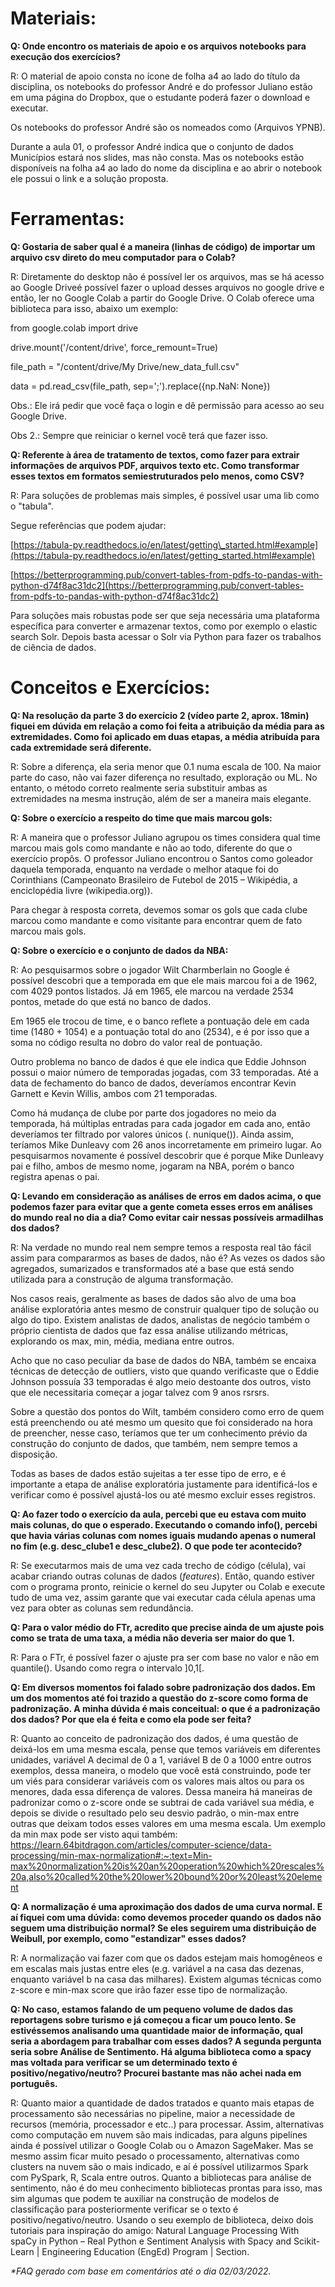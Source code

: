 # **Materiais:**

**Q: Onde encontro os materiais de apoio e os arquivos notebooks para execução dos exercícios?**

R: O material de apoio consta no ícone de folha a4 ao lado do título da disciplina, os notebooks do professor André e do professor Juliano estão em uma página do Dropbox, que o estudante poderá fazer o download e executar.

Os notebooks do professor André são os nomeados como (Arquivos YPNB).

Durante a aula 01, o professor André indica que o conjunto de dados Municípios estará nos slides, mas não consta. Mas os notebooks estão disponíveis na folha a4 ao lado do nome da disciplina e ao abrir o notebook ele possui o link e a solução proposta.

# **Ferramentas:**

**Q: Gostaria de saber qual é a maneira (linhas de código) de importar um arquivo csv direto do meu computador para o Colab?**

R: Diretamente do desktop não é possível ler os arquivos, mas se há acesso ao Google Driveé possível fazer o upload desses arquivos no google drive e então, ler no Google Colab a partir do Google Drive. O Colab oferece uma biblioteca para isso, abaixo um exemplo:

from google.colab import drive

drive.mount(&#39;/content/drive&#39;, force\_remount=True)

file\_path = &quot;/content/drive/My Drive/new\_data\_full.csv&quot;

data = pd.read\_csv(file\_path, sep=&#39;;&#39;).replace({np.NaN: None})

Obs.: Ele irá pedir que você faça o login e dê permissão para acesso ao seu Google Drive.

Obs 2.: Sempre que reiniciar o kernel você terá que fazer isso.

**Q: Referente à área de tratamento de textos, como fazer para extrair informações de arquivos PDF, arquivos texto etc. Como transformar esses textos em formatos semiestruturados pelo menos, como CSV?**

R: Para soluções de problemas mais simples, é possível usar uma lib como o &quot;tabula&quot;.

Segue referências que podem ajudar:

[https://tabula-py.readthedocs.io/en/latest/getting\_started.html#example](https://tabula-py.readthedocs.io/en/latest/getting_started.html#example)

[https://betterprogramming.pub/convert-tables-from-pdfs-to-pandas-with-python-d74f8ac31dc2](https://betterprogramming.pub/convert-tables-from-pdfs-to-pandas-with-python-d74f8ac31dc2)

Para soluções mais robustas pode ser que seja necessária uma plataforma específica para converter e armazenar textos, como por exemplo o elastic search Solr. Depois basta acessar o Solr via Python para fazer os trabalhos de ciência de dados.

# **Conceitos e Exercícios:**

**Q: Na resolução da parte 3 do exercício 2 (vídeo parte 2, aprox. 18min) fiquei em dúvida em relação a como foi feita a atribuição da média para as extremidades. Como foi aplicado em duas etapas, a média atribuída para cada extremidade será diferente.**

R: Sobre a diferença, ela seria menor que 0.1 numa escala de 100. Na maior parte do caso, não vai fazer diferença no resultado, exploração ou ML. No entanto, o método correto realmente seria substituir ambas as extremidades na mesma instrução, além de ser a maneira mais elegante.

**Q: Sobre o exercício a respeito do time que mais marcou gols:**

R: A maneira que o professor Juliano agrupou os times considera qual time marcou mais gols como mandante e não ao todo, diferente do que o exercício propôs. O professor Juliano encontrou o Santos como goleador daquela temporada, enquanto na verdade o melhor ataque foi do Corinthians (Campeonato Brasileiro de Futebol de 2015 – Wikipédia, a enciclopédia livre (wikipedia.org)).

Para chegar à resposta correta, devemos somar os gols que cada clube marcou como mandante e como visitante para encontrar quem de fato marcou mais gols.

**Q: Sobre o exercício e o conjunto de dados da NBA:**

R: Ao pesquisarmos sobre o jogador Wilt Charmberlain no Google é possível descobri que a temporada em que ele mais marcou foi a de 1962, com 4029 pontos listados. Já em 1965, ele marcou na verdade 2534 pontos, metade do que está no banco de dados.

Em 1965 ele trocou de time, e o banco reflete a pontuação dele em cada time (1480 + 1054) e a pontuação total do ano (2534), e é por isso que a soma no código resulta no dobro do valor real de pontuação.

Outro problema no banco de dados é que ele indica que Eddie Johnson possui o maior número de temporadas jogadas, com 33 temporadas. Até a data de fechamento do banco de dados, deveríamos encontrar Kevin Garnett e Kevin Willis, ambos com 21 temporadas.

Como há mudança de clube por parte dos jogadores no meio da temporada, há múltiplas entradas para cada jogador em cada ano, então deveríamos ter filtrado por valores únicos (. nunique()). Ainda assim, teríamos Mike Dunleavy com 26 anos incorretamente em primeiro lugar. Ao pesquisarmos novamente é possível descobrir que é porque Mike Dunleavy pai e filho, ambos de mesmo nome, jogaram na NBA, porém o banco registra apenas o pai.

**Q: Levando em consideração as análises de erros em dados acima, o que podemos fazer para evitar que a gente cometa esses erros em análises do mundo real no dia a dia? Como evitar cair nessas possíveis armadilhas dos dados?**

R: Na verdade no mundo real nem sempre temos a resposta real tão fácil assim para compararmos as bases de dados, não é? As vezes os dados são agregados, sumarizados e transformados até a base que está sendo utilizada para a construção de alguma transformação.

Nos casos reais, geralmente as bases de dados são alvo de uma boa análise exploratória antes mesmo de construir qualquer tipo de solução ou algo do tipo. Existem analistas de dados, analistas de negócio também o próprio cientista de dados que faz essa análise utilizando métricas, explorando os max, min, média, mediana entre outros.

Acho que no caso peculiar da base de dados do NBA, também se encaixa técnicas de detecção de outliers, visto que quando verificaste que o Eddie Johnson possuía 33 temporadas é algo meio destoante dos outros, visto que ele necessitaria começar a jogar talvez com 9 anos rsrsrs.

Sobre a questão dos pontos do Wilt, também considero como erro de quem está preenchendo ou até mesmo um quesito que foi considerado na hora de preencher, nesse caso, teríamos que ter um conhecimento prévio da construção do conjunto de dados, que também, nem sempre temos a disposição.

Todas as bases de dados estão sujeitas a ter esse tipo de erro, e é importante a etapa de análise exploratória justamente para identificá-los e verificar como é possível ajustá-los ou até mesmo excluir esses registros.

**Q: Ao fazer todo o exercício da aula, percebi que eu estava com muito mais colunas, do que o esperado. Executando o comando info(), percebi que havia várias colunas com nomes iguais mudando apenas o numeral no fim (e.g. desc\_clube1 e desc\_clube2). O que pode ter acontecido?**

R: Se executarmos mais de uma vez cada trecho de código (célula), vai acabar criando outras colunas de dados (_features_). Então, quando estiver com o programa pronto, reinicie o kernel do seu Jupyter ou Colab e execute tudo de uma vez, assim garante que vai executar cada célula apenas uma vez para obter as colunas sem redundância.

**Q: Para o valor médio do FTr, acredito que precise ainda de um ajuste pois como se trata de uma taxa, a média não deveria ser maior do que 1.**

R: Para o FTr, é possível fazer o ajuste pra ser com base no valor e não em quantile(). Usando como regra o intervalo ]0,1[.

**Q: Em diversos momentos foi falado sobre padronização dos dados. Em um dos momentos até foi trazido a questão do z-score como forma de padronização. A minha dúvida é mais conceitual: o que é a padronização dos dados? Por que ela é feita e como ela pode ser feita?**

R: Quanto ao conceito de padronização dos dados, é uma questão de deixá-los em uma mesma escala, pense que temos variáveis em diferentes unidades, variável A decimal de 0 a 1, variável B de 0 a 1000 entre outros exemplos, dessa maneira, o modelo que você está construindo, pode ter um viés para considerar variáveis com os valores mais altos ou para os menores, dada essa diferença de valores. Dessa maneira há maneiras de padronizar como o z-score onde se subtrai de cada variável sua média, e depois se divide o resultado pelo seu desvio padrão, o min-max entre outras que deixam todos esses valores em uma mesma escala. Um exemplo da min max pode ser visto aqui também: https://learn.64bitdragon.com/articles/computer-science/data-processing/min-max-normalization#:~:text=Min-max%20normalization%20is%20an%20operation%20which%20rescales%20a,also%20called%20the%20lower%20bound%20or%20least%20element

**Q: A normalização é uma aproximação dos dados de uma curva normal. E aí fiquei com uma dúvida: como devemos proceder quando os dados não seguem uma distribuição normal? Se eles seguirem uma distribuição de Weibull, por exemplo, como "estandizar" esses dados?**

R: A normalização vai fazer com que os dados estejam mais homogêneos e em escalas mais justas entre eles (e.g. variável a na casa das dezenas, enquanto variável b na casa das milhares). Existem algumas técnicas como z-score e min-max score que irão fazer esse tipo de normalização.

**Q: No caso, estamos falando de um pequeno volume de dados das reportagens sobre turismo e já começou a ficar um pouco lento. Se estivéssemos analisando uma quantidade maior de informação, qual seria a abordagem para trabalhar com esses dados? A segunda pergunta seria sobre Análise de Sentimento. Há alguma biblioteca como a spacy mas voltada para verificar se um determinado texto é positivo/negativo/neutro? Procurei bastante mas não achei nada em português.** 

R: Quanto maior a quantidade de dados tratados e quanto mais etapas de processamento são necessárias no pipeline, maior a necessidade de recursos (memória, processador e etc..) para processar. Assim, alternativas como computação em nuvem são mais indicadas, para alguns pipelines ainda é possível utilizar o Google Colab ou o Amazon SageMaker. Mas se mesmo assim ficar muito pesado o processamento, alternativas como clusters na nuvem são o mais indicado, e aí é possível utilizarmos Spark com PySpark, R, Scala entre outros. Quanto a bibliotecas para análise de sentimento, não é do meu conhecimento bibliotecas prontas para isso, mas sim algumas que podem te auxiliar na construção de modelos de classificação para posteriormente verificar se o texto é positivo/negativo/neutro. Usando o seu exemplo de biblioteca, deixo dois tutoriais para inspiração do amigo: Natural Language Processing With spaCy in Python – Real Python e Sentiment Analysis with Spacy and Scikit-Learn | Engineering Education (EngEd) Program | Section.

_\*FAQ gerado com base em comentários até o dia 02/03/2022._